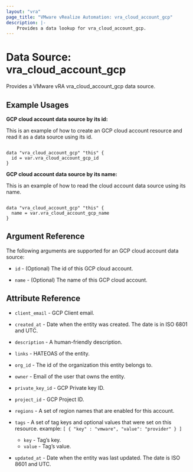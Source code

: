```yaml
---
layout: "vra"
page_title: "VMware vRealize Automation: vra_cloud_account_gcp"
description: |-
    Provides a data lookup for vra_cloud_account_gcp.
---
```


# Data Source: vra\_cloud\_account\_gcp

Provides a VMware vRA vra_cloud_account_gcp data source.

## Example Usages

**GCP cloud account data source by its id:**

This is an example of how to create an GCP cloud account resource and read it as a data source using its id.

```hcl

data "vra_cloud_account_gcp" "this" {
  id = var.vra_cloud_account_gcp_id
}

```

**GCP cloud account data source by its name:**

This is an example of how to read the cloud account data source using its name.

```hcl

data "vra_cloud_account_gcp" "this" {
  name = var.vra_cloud_account_gcp_name
}

```



## Argument Reference

The following arguments are supported for an GCP cloud account data source:

* `id` - (Optional) The id of this GCP cloud account.

* `name` - (Optional) The name of this GCP cloud account.

## Attribute Reference

* `client_email` - GCP Client email.

* `created_at` - Date when the entity was created. The date is in ISO 6801 and UTC.

* `description` - A human-friendly description.

* `links` - HATEOAS of the entity.

* `org_id` - The id of the organization this entity belongs to.

* `owner` - Email of the user that owns the entity.

* `private_key_id` - GCP Private key ID.

* `project_id` - GCP Project ID.

* `regions` - A set of region names that are enabled for this account.

* `tags` - A set of tag keys and optional values that were set on this resource.
example: `[ { "key" : "vmware", "value": "provider" } ]`
  * `key` - Tag’s key.
  * `value` - Tag’s value.

* `updated_at` - Date when the entity was last updated. The date is ISO 8601 and UTC.
